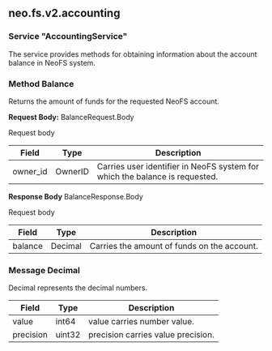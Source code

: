 ## neo.fs.v2.accounting



### Service "AccountingService"

The service provides methods for obtaining information
about the account balance in NeoFS system.


### Method Balance

Returns the amount of funds for the requested NeoFS account.

 

__Request Body:__ BalanceRequest.Body

Request body

| Field | Type | Description |
| ----- | ---- | ----------- |
| owner_id | OwnerID | Carries user identifier in NeoFS system for which the balance is requested. |
         

__Response Body__ BalanceResponse.Body

Request body

| Field | Type | Description |
| ----- | ---- | ----------- |
| balance | Decimal | Carries the amount of funds on the account. |
          
### Message Decimal

Decimal represents the decimal numbers.

| Field | Type | Description |
| ----- | ---- | ----------- |
| value | int64 | value carries number value. |
| precision | uint32 | precision carries value precision. |
     
